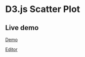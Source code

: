 # D3.js Scatter Plot

## Live demo

[Demo](https://blpyq.codesandbox.io/)

[Editor](https://codesandbox.io/s/d3js-scatter-plot-blpyq?fontsize=14&hidenavigation=1&theme=dark)

